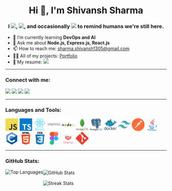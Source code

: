 <h1 align="center">Hi 👋, I'm Shivansh Sharma</h1>
<h3 align="center">
  I <img src="https://img.shields.io/badge/design_APIs-red?style=flat-circle" width=120 />, 
  <img src="https://img.shields.io/badge/ship_React_apps-grey?style=flat-circle" width=150 />, 
  and occasionally 
  <img src="https://img.shields.io/badge/drop_dad_jokes-yellow?style=flat-square" width=150 />
  to remind humans we're still here.
</h3>


- 🌱 I’m currently learning **DevOps and AI**
- 💬 Ask me about **Node.js, Express.js, React.js**
- 📫 How to reach me: sharma.shivansh1305@gmail.com
- 👨‍💻 All of my projects: [Portfolio](https://shivanshsharma.vercel.app)
- 📄 My resume: [<img src="https://img.shields.io/badge/Click_Here-white" width=70 />](https://drive.google.com/file/d/1ugiEL4hDomSf1KdSZCFyAMRAocHja6pf/view?usp=drive_link)

---

<h3 align="left">Connect with me:</h3>
<p align="left">
  <a href="https://www.linkedin.com/in/shivansh-sharma-73270724b" target="_blank"><img src="https://img.shields.io/badge/LinkedIn-0077B5?style=for-the-badge&logo=linkedin&logoColor=white" /></a>
  <a href="mailto:sharma.shivansh1305@gmail.com"><img src="https://img.shields.io/badge/Gmail-%23333?style=for-the-badge&logo=gmail&logoColor=white" /></a>
  <a href="https://shivanshsharma.vercel.app/"><img src="https://img.shields.io/badge/Portfolio-%23333?style=for-the-badge" /></a>
  <a href="https://twitter.com/shivansh_Zz" target="_blank"><img src="https://img.shields.io/badge/Twitter-1DA1F2?style=for-the-badge&logo=twitter&logoColor=white" /></a>
</p>

---

<h3 align="left">Languages and Tools:</h3>
<p align="left">
<img src="https://raw.githubusercontent.com/teamedwardforever/Readme-Generator/71f25dd8b98329b168142a6b782a107b75eab178/svg/Skills/Languages/javascript-original.svg" alt="Javascript" width="40" height="40"/>
<img src="https://raw.githubusercontent.com/teamedwardforever/Readme-Generator/71f25dd8b98329b168142a6b782a107b75eab178/svg/Skills/Languages/typescript-original.svg" alt="Typescript" width="40" height="40"/>
<img src="https://raw.githubusercontent.com/teamedwardforever/Readme-Generator/71f25dd8b98329b168142a6b782a107b75eab178/svg/Skills/Frontend/react-original-wordmark.svg" alt="React" width="40" height="40"/>
<img src="https://raw.githubusercontent.com/teamedwardforever/Readme-Generator/71f25dd8b98329b168142a6b782a107b75eab178/svg/Skills/Backend/express-original-wordmark.svg" alt="Express" width="40" height="40"/>
<img src="https://raw.githubusercontent.com/teamedwardforever/Readme-Generator/71f25dd8b98329b168142a6b782a107b75eab178/svg/Skills/Backend/nodejs-original-wordmark.svg" alt="NodeJs" width="40" height="40"/>
<img src="https://raw.githubusercontent.com/teamedwardforever/Readme-Generator/71f25dd8b98329b168142a6b782a107b75eab178/svg/Skills/Database/mongodb-original-wordmark.svg" alt="MongoDB" width="40" height="40"/>
<img src="https://raw.githubusercontent.com/teamedwardforever/Readme-Generator/71f25dd8b98329b168142a6b782a107b75eab178/svg/Skills/Database/postgresql-original-wordmark.svg" alt="PostgreSQL" width="40" height="40"/>
<img src="https://raw.githubusercontent.com/teamedwardforever/Readme-Generator/71f25dd8b98329b168142a6b782a107b75eab178/svg/Skills/Devops/docker-original-wordmark.svg" alt="Docker" width="40" height="40"/>
<img src="https://raw.githubusercontent.com/teamedwardforever/Readme-Generator/71f25dd8b98329b168142a6b782a107b75eab178/svg/Skills/Frontend/tailwindcss-icon.svg" alt="Tailwind" width="40" height="40"/>
<img src="https://raw.githubusercontent.com/teamedwardforever/Readme-Generator/71f25dd8b98329b168142a6b782a107b75eab178/svg/Skills/Software/getpostman-icon.svg" alt="Postman" width="40" height="40"/>
<img src="https://raw.githubusercontent.com/teamedwardforever/Readme-Generator/71f25dd8b98329b168142a6b782a107b75eab178/svg/Skills/Languages/java-original.svg" alt="Java" width="40" height="40"/>
<img src="https://raw.githubusercontent.com/teamedwardforever/Readme-Generator/71f25dd8b98329b168142a6b782a107b75eab178/svg/Skills/Languages/c-original.svg" alt="C" width="40" height="40"/>
<img src="https://raw.githubusercontent.com/teamedwardforever/Readme-Generator/71f25dd8b98329b168142a6b782a107b75eab178/svg/Skills/Frontend/html5-original-wordmark.svg" alt="HTML" width="40" height="40"/>
<img src="https://raw.githubusercontent.com/teamedwardforever/Readme-Generator/71f25dd8b98329b168142a6b782a107b75eab178/svg/Skills/Frontend/css3-original-wordmark.svg" alt="CSS" width="40" height="40"/>
<img src="https://raw.githubusercontent.com/teamedwardforever/Readme-Generator/71f25dd8b98329b168142a6b782a107b75eab178/svg/Skills/Software/figma-icon.svg" alt="Figma" width="40" height="40"/>
<img src="https://raw.githubusercontent.com/teamedwardforever/Readme-Generator/71f25dd8b98329b168142a6b782a107b75eab178/svg/Skills/Visualization/logo-title.svg" alt="Chart JS" width="40" height="40"/>
<img src="https://raw.githubusercontent.com/teamedwardforever/Readme-Generator/71f25dd8b98329b168142a6b782a107b75eab178/svg/Skills/Other/git-scm-icon.svg" alt="Git" width="40" height="40"/>
</p>

---

<h3 align="left">GitHub Stats:</h3>
<p>
  <img align="left" height="180em" src="https://github-readme-stats.vercel.app/api/top-langs/?username=Y-Shivansh&langs_count=8&theme=transparent" alt="Top Languages"/>
  <img align="center" height="180em" src="https://github-readme-stats.vercel.app/api?username=Y-Shivansh&show_icons=true&locale=en&theme=transparent" alt="GitHub Stats"/>
</p>

<p>
  <img align="center" height="180em" src="https://github-readme-streak-stats.herokuapp.com/?user=Y-Shivansh&theme=transparent" alt="Streak Stats" />
</p>

